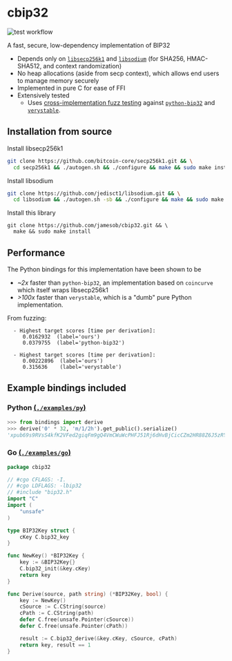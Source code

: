 # cbip32

![test workflow](https://github.com/jamesob/cbip32/actions/workflows/tests.yml/badge.svg)

A fast, secure, low-dependency implementation of BIP32

- Depends only on [`libsecp256k1`](https://github.com/bitcoin-core/secp256k1) and
  [`libsodium`](https://github.com/jedisct1/libsodium) (for SHA256, HMAC-SHA512, and
  context randomization)
- No heap allocations (aside from secp context), which allows end users to manage memory securely
- Implemented in pure C for ease of FFI
- Extensively tested
  - Uses [cross-implementation fuzz testing](./examples/py/test_fuzz_cross_impl.py) 
    against [`python-bip32`](https://github.com/darosior/python-bip32) and 
    [`verystable`](https://github.com/jamesob/verystable/blob/master/verystable/bip32.py).


## Installation from source

Install libsecp256k1
```bash
git clone https://github.com/bitcoin-core/secp256k1.git && \
  cd secp256k1 && ./autogen.sh && ./configure && make && sudo make install
```

Install libsodium
```bash
git clone https://github.com/jedisct1/libsodium.git && \
  cd libsodium && ./autogen.sh -sb && ./configure && make && sudo make install
```

Install this library
```
git clone https://github.com/jamesob/cbip32.git && \
  make && sudo make install
```

## Performance

The Python bindings for this implementation have been shown to be
- *~2x* faster than `python-bip32`, an implementation based on `coincurve` which itself
  wraps libsecp256k1
- *>100x* faster than `verystable`, which is a "dumb" pure Python implementation.

From fuzzing:
```
  - Highest target scores [time per derivation]:
     0.0162932  (label='ours')
     0.0379755  (label='python-bip32')

  - Highest target scores [time per derivation]:
     0.00222896  (label='ours')
     0.315636    (label='verystable')
```


## Example bindings included

### Python [(`./examples/py`)](./examples/py)

```python
>>> from bindings import derive
>>> derive('0' * 32, 'm/1/2h').get_public().serialize()
'xpub69s9RVsS4kfK2VFed2giqFm9gQ4VmCWuWcPHFJ51Rj6dHvBjCicCZm2HR88Z6J5zRYyHkt7W9LPygBc57RCCPp2t1AxCNa1VtvSq4qWYLqK'
```

### Go [(`./examples/go`)](./examples/go)

```go
package cbip32

// #cgo CFLAGS: -I.
// #cgo LDFLAGS: -lbip32
// #include "bip32.h"
import "C"
import (
    "unsafe"
)

type BIP32Key struct {
    cKey C.bip32_key
}

func NewKey() *BIP32Key {
    key := &BIP32Key{}
    C.bip32_init(&key.cKey)
    return key
}

func Derive(source, path string) (*BIP32Key, bool) {
    key := NewKey()
    cSource := C.CString(source)
    cPath := C.CString(path)
    defer C.free(unsafe.Pointer(cSource))
    defer C.free(unsafe.Pointer(cPath))

    result := C.bip32_derive(&key.cKey, cSource, cPath)
    return key, result == 1
}
```
